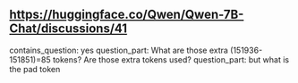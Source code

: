 ## https://huggingface.co/Qwen/Qwen-7B-Chat/discussions/41

contains_question: yes
question_part: What are those extra (151936-151851)=85 tokens? Are those extra tokens used?
question_part: but what is the pad token